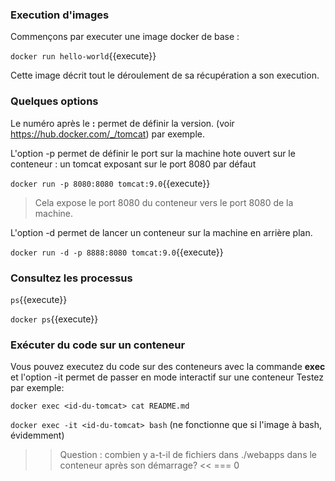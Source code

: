 ### Execution d'images

Commençons par executer une image docker de base : 

`
docker run hello-world
`{{execute}}

Cette image décrit tout le déroulement de sa récupération a son execution.
### Quelques options

Le numéro après le **:** permet de définir la version. (voir https://hub.docker.com/_/tomcat) par exemple.

L'option -p permet de définir le port sur la machine hote ouvert sur le conteneur : un tomcat exposant sur le port 8080 par défaut

`
docker run -p 8080:8080 tomcat:9.0
`{{execute}}

> Cela expose le port 8080 du conteneur vers le port 8080 de la machine.

L'option -d permet de lancer un conteneur sur la machine en arrière plan.

`
docker run -d -p 8888:8080 tomcat:9.0
`{{execute}}

### Consultez les processus

`
ps
`{{execute}}

`
docker ps
`{{execute}}

### Exécuter du code sur un conteneur
Vous pouvez executez du code sur des conteneurs avec la commande **exec**
et l'option -it permet de passer en mode interactif sur une conteneur
Testez par exemple:

`
docker exec <id-du-tomcat> cat README.md
`

`
docker exec -it <id-du-tomcat> bash
`
(ne fonctionne que si l'image à bash, évidemment)

>> Question : combien y a-t-il de fichiers dans ./webapps dans le conteneur après son démarrage? <<
=== 0
